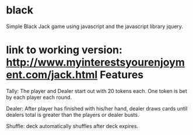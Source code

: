 black
=====

Simple Black Jack game using javascript and the javascript library jquery.

link to working version: http://www.myinterestsyourenjoyment.com/jack.html
Features
========
Tally: The player and Dealer start out with 20 tokens each. One token is bet by each player each round.

Dealer: After player has finished with his/her hand, dealer draws cards until dealers total is greater than the players
        or dealer busts.

Shuffle: deck automatically shuffles after deck expires.
